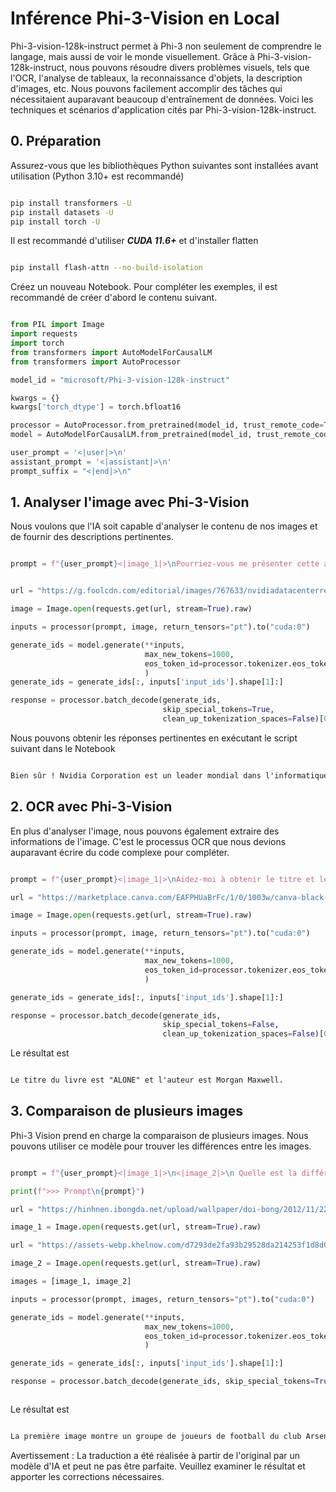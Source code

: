 # **Inférence Phi-3-Vision en Local**

Phi-3-vision-128k-instruct permet à Phi-3 non seulement de comprendre le langage, mais aussi de voir le monde visuellement. Grâce à Phi-3-vision-128k-instruct, nous pouvons résoudre divers problèmes visuels, tels que l'OCR, l'analyse de tableaux, la reconnaissance d'objets, la description d'images, etc. Nous pouvons facilement accomplir des tâches qui nécessitaient auparavant beaucoup d'entraînement de données. Voici les techniques et scénarios d'application cités par Phi-3-vision-128k-instruct.



## **0. Préparation**

Assurez-vous que les bibliothèques Python suivantes sont installées avant utilisation (Python 3.10+ est recommandé)


```bash

pip install transformers -U
pip install datasets -U
pip install torch -U

```

Il est recommandé d'utiliser ***CUDA 11.6+*** et d'installer flatten


```bash

pip install flash-attn --no-build-isolation

```

Créez un nouveau Notebook. Pour compléter les exemples, il est recommandé de créer d'abord le contenu suivant.


```python

from PIL import Image
import requests
import torch
from transformers import AutoModelForCausalLM
from transformers import AutoProcessor

model_id = "microsoft/Phi-3-vision-128k-instruct"

kwargs = {}
kwargs['torch_dtype'] = torch.bfloat16

processor = AutoProcessor.from_pretrained(model_id, trust_remote_code=True)
model = AutoModelForCausalLM.from_pretrained(model_id, trust_remote_code=True, torch_dtype="auto").cuda()

user_prompt = '<|user|>\n'
assistant_prompt = '<|assistant|>\n'
prompt_suffix = "<|end|>\n"

```


## **1. Analyser l'image avec Phi-3-Vision**

Nous voulons que l'IA soit capable d'analyser le contenu de nos images et de fournir des descriptions pertinentes.


```python

prompt = f"{user_prompt}<|image_1|>\nPourriez-vous me présenter cette action ?{prompt_suffix}{assistant_prompt}"


url = "https://g.foolcdn.com/editorial/images/767633/nvidiadatacenterrevenuefy2017tofy2024.png"

image = Image.open(requests.get(url, stream=True).raw)

inputs = processor(prompt, image, return_tensors="pt").to("cuda:0")

generate_ids = model.generate(**inputs, 
                              max_new_tokens=1000,
                              eos_token_id=processor.tokenizer.eos_token_id,
                              )
generate_ids = generate_ids[:, inputs['input_ids'].shape[1]:]

response = processor.batch_decode(generate_ids, 
                                  skip_special_tokens=True, 
                                  clean_up_tokenization_spaces=False)[0]

```

Nous pouvons obtenir les réponses pertinentes en exécutant le script suivant dans le Notebook


```txt

Bien sûr ! Nvidia Corporation est un leader mondial dans l'informatique avancée et l'intelligence artificielle (IA). L'entreprise conçoit et développe des unités de traitement graphique (GPU), qui sont des accélérateurs matériels spécialisés utilisés pour traiter et rendre des images et des vidéos. Les GPU de Nvidia sont largement utilisés dans la visualisation professionnelle, les centres de données et les jeux. L'entreprise propose également des logiciels et des services pour améliorer les capacités de ses GPU. Les technologies innovantes de Nvidia ont des applications dans diverses industries, notamment l'automobile, la santé et le divertissement. L'action de l'entreprise est cotée en bourse et peut être trouvée sur les principales places boursières.

```


## **2. OCR avec Phi-3-Vision**


En plus d'analyser l'image, nous pouvons également extraire des informations de l'image. C'est le processus OCR que nous devions auparavant écrire du code complexe pour compléter.


```python

prompt = f"{user_prompt}<|image_1|>\nAidez-moi à obtenir le titre et les informations sur l'auteur de ce livre ?{prompt_suffix}{assistant_prompt}"

url = "https://marketplace.canva.com/EAFPHUaBrFc/1/0/1003w/canva-black-and-white-modern-alone-story-book-cover-QHBKwQnsgzs.jpg"

image = Image.open(requests.get(url, stream=True).raw)

inputs = processor(prompt, image, return_tensors="pt").to("cuda:0")

generate_ids = model.generate(**inputs, 
                              max_new_tokens=1000,
                              eos_token_id=processor.tokenizer.eos_token_id,
                              )

generate_ids = generate_ids[:, inputs['input_ids'].shape[1]:]

response = processor.batch_decode(generate_ids, 
                                  skip_special_tokens=False, 
                                  clean_up_tokenization_spaces=False)[0]


```

Le résultat est


```txt

Le titre du livre est "ALONE" et l'auteur est Morgan Maxwell.

```

## **3. Comparaison de plusieurs images**

Phi-3 Vision prend en charge la comparaison de plusieurs images. Nous pouvons utiliser ce modèle pour trouver les différences entre les images.


```python

prompt = f"{user_prompt}<|image_1|>\n<|image_2|>\n Quelle est la différence entre ces deux images ?{prompt_suffix}{assistant_prompt}"

print(f">>> Prompt\n{prompt}")

url = "https://hinhnen.ibongda.net/upload/wallpaper/doi-bong/2012/11/22/arsenal-wallpaper-free.jpg"

image_1 = Image.open(requests.get(url, stream=True).raw)

url = "https://assets-webp.khelnow.com/d7293de2fa93b29528da214253f1d8d0/news/uploads/2021/07/Arsenal-1024x576.jpg.webp"

image_2 = Image.open(requests.get(url, stream=True).raw)

images = [image_1, image_2]

inputs = processor(prompt, images, return_tensors="pt").to("cuda:0")

generate_ids = model.generate(**inputs, 
                              max_new_tokens=1000,
                              eos_token_id=processor.tokenizer.eos_token_id,
                              )

generate_ids = generate_ids[:, inputs['input_ids'].shape[1]:]

response = processor.batch_decode(generate_ids, skip_special_tokens=True, clean_up_tokenization_spaces=False)[0]



```


Le résultat est


```txt

La première image montre un groupe de joueurs de football du club Arsenal posant pour une photo d'équipe avec leurs trophées, tandis que la deuxième image montre un groupe de joueurs de football du club Arsenal célébrant une victoire avec une grande foule de fans en arrière-plan. La différence entre les deux images réside dans le contexte dans lequel les photos ont été prises, avec la première image se concentrant sur l'équipe et leurs trophées, et la deuxième image capturant un moment de célébration et de victoire.

```

Avertissement : La traduction a été réalisée à partir de l'original par un modèle d'IA et peut ne pas être parfaite. 
Veuillez examiner le résultat et apporter les corrections nécessaires.